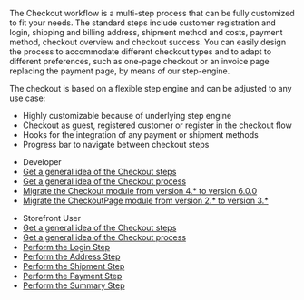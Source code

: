 The Checkout workflow is a multi-step process that can be fully customized to fit your needs. The standard steps include customer registration and login, shipping and billing address, shipment method and costs, payment method, checkout overview and checkout success. You can easily design the process to accommodate different checkout types and to adapt to different preferences, such as one-page checkout or an invoice page replacing the payment page, by means of our step-engine.

The checkout is based on a flexible step engine and can be adjusted to any use case:

* Highly customizable because of underlying step engine
* Checkout as guest, registered customer or register in the checkout flow
* Hooks for the integration of any payment or shipment methods
* Progress bar to navigate between checkout steps

<div class="mr-container">
    <div class="mr-list-container">
        <!-- col1 -->
        <div class="mr-col">
            <ul class="mr-list mr-list-green">
                <li class="mr-title">Developer</li>
                <li><a href="https://documentation.spryker.com/docs/en/checkout-shop-guide-201911" class="mr-link">Get a general idea of the Checkout steps</a></li>
                <li><a href="https://documentation.spryker.com/docs/checkout-process-201903" class="mr-link">Get a general idea of the Checkout process</a></li>  
                <li><a href="https://documentation.spryker.com/docs/mg-checkout#upgrading-from-version-4---to-version-6-0-0" class="mr-link">Migrate the Checkout module from version 4.* to version 6.0.0</a></li> 
                <li><a href="https://documentation.spryker.com/docs/migration-guide-checkoutpage#upgrading-from-version-2---to-version-3--" class="mr-link">Migrate the CheckoutPage module from version 2.* to version 3.*</a></li>
            </ul>
        </div>
        <!-- col3 -->
        <div class="mr-col">
            <ul class="mr-list mr-list-red">
                <li class="mr-title">Storefront User</li>
                <li><a href="https://documentation.spryker.com/docs/en/checkout-shop-guide-201911" class="mr-link">Get a general idea of the Checkout steps</a></li>
                <li><a href="https://documentation.spryker.com/docs/checkout-process-201903" class="mr-link">Get a general idea of the Checkout process</a></li>
                <li><a href="https://documentation.spryker.com/docs/en/shop-guide-login-step" class="mr-link">Perform the Login Step</a></li>
                <li><a href="https://documentation.spryker.com/docs/en/address-step-shop-guide-201911" class="mr-link">Perform the Address Step</a></li>
                <li><a href="https://documentation.spryker.com/docs/shipment-step-shop-guide-201911" class="mr-link">Perform the Shipment Step</a></li>
                <li><a href="https://documentation.spryker.com/docs/en/payment-step-shop-guide-201911" class="mr-link">Perform the Payment Step</a></li>
                 <li><a href="https://documentation.spryker.com/docs/en/shop-guide-summary-step" class="mr-link">Perform the Summary Step</a></li>
            </ul>
        </div>
    </div>
</div>
